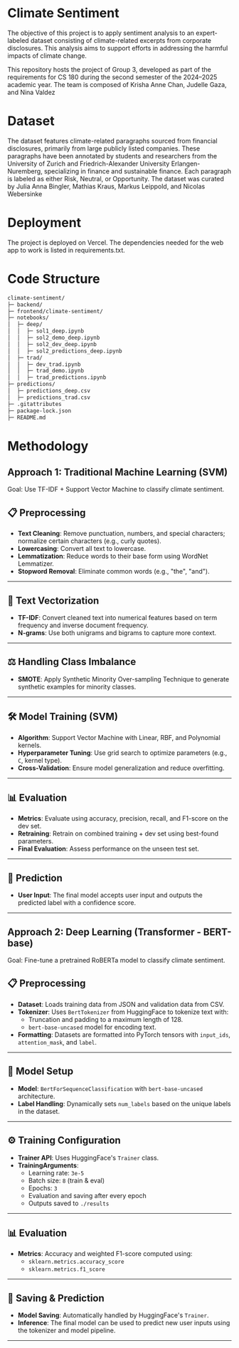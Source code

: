 # Climate Sentiment
The objective of this project is to apply sentiment analysis to an expert-labeled dataset consisting of climate-related excerpts from corporate disclosures. This analysis aims to support efforts in addressing the harmful impacts of climate change.

This repository hosts the project of Group 3, developed as part of the requirements for CS 180 during the second semester of the 2024–2025 academic year. The team is composed of Krisha Anne Chan, Judelle Gaza, and Nina Valdez
# Dataset
The dataset features climate-related paragraphs sourced from financial disclosures, primarily from large publicly listed companies. These paragraphs have been annotated by students and researchers from the University of Zurich and Friedrich-Alexander University Erlangen-Nuremberg, specializing in finance and sustainable finance. Each paragraph is labeled as either Risk, Neutral, or Opportunity. The dataset was curated by Julia Anna Bingler, Mathias Kraus, Markus Leippold, and Nicolas Webersinke

# Deployment
The project is deployed on Vercel. The dependencies needed for the web app to work is listed in requirements.txt.
# Code Structure
```bash
climate-sentiment/
├─ backend/
├─ frontend/climate-sentiment/
├─ notebooks/
│  ├─ deep/
│  │  ├─ sol1_deep.ipynb
│  │  ├─ sol2_demo_deep.ipynb
│  │  ├─ sol2_dev_deep.ipynb
│  │  ├─ sol2_predictions_deep.ipynb
│  ├─ trad/
│  │  ├─ dev_trad.ipynb
│  │  ├─ trad_demo.ipynb
│  │  ├─ trad_predictions.ipynb
├─ predictions/
│  ├─ predictions_deep.csv
│  ├─ predictions_trad.csv
├─ .gitattributes
├─ package-lock.json
├─ README.md
```
# Methodology
## Approach 1: Traditional Machine Learning (SVM)
Goal: Use TF-IDF + Support Vector Machine to classify climate sentiment.

## 📋 Preprocessing

- **Text Cleaning**: Remove punctuation, numbers, and special characters; normalize certain characters (e.g., curly quotes).
- **Lowercasing**: Convert all text to lowercase.
- **Lemmatization**: Reduce words to their base form using WordNet Lemmatizer.
- **Stopword Removal**: Eliminate common words (e.g., "the", "and").

---

## 🧠 Text Vectorization

- **TF-IDF**: Convert cleaned text into numerical features based on term frequency and inverse document frequency.
- **N-grams**: Use both unigrams and bigrams to capture more context.

---

## ⚖️ Handling Class Imbalance

- **SMOTE**: Apply Synthetic Minority Over-sampling Technique to generate synthetic examples for minority classes.

---

## 🛠 Model Training (SVM)

- **Algorithm**: Support Vector Machine with Linear, RBF, and Polynomial kernels.
- **Hyperparameter Tuning**: Use grid search to optimize parameters (e.g., `C`, kernel type).
- **Cross-Validation**: Ensure model generalization and reduce overfitting.

---

## 📊 Evaluation

- **Metrics**: Evaluate using accuracy, precision, recall, and F1-score on the dev set.
- **Retraining**: Retrain on combined training + dev set using best-found parameters.
- **Final Evaluation**: Assess performance on the unseen test set.

---

## 🔮 Prediction

- **User Input**: The final model accepts user input and outputs the predicted label with a confidence score.

---





## Approach 2: Deep Learning (Transformer - BERT-base)
Goal: Fine-tune a pretrained RoBERTa model to classify climate sentiment.


## 📋 Preprocessing

- **Dataset**: Loads training data from JSON and validation data from CSV.
- **Tokenizer**: Uses `BertTokenizer` from HuggingFace to tokenize text with:
  - Truncation and padding to a maximum length of 128.
  - `bert-base-uncased` model for encoding text.
- **Formatting**: Datasets are formatted into PyTorch tensors with `input_ids`, `attention_mask`, and `label`.

---

## 🧠 Model Setup

- **Model**: `BertForSequenceClassification` with `bert-base-uncased` architecture.
- **Label Handling**: Dynamically sets `num_labels` based on the unique labels in the dataset.

---

## ⚙️ Training Configuration

- **Trainer API**: Uses HuggingFace's `Trainer` class.
- **TrainingArguments**:
  - Learning rate: `3e-5`
  - Batch size: `8` (train & eval)
  - Epochs: `3`
  - Evaluation and saving after every epoch
  - Outputs saved to `./results`

---

## 📊 Evaluation

- **Metrics**: Accuracy and weighted F1-score computed using:
  - `sklearn.metrics.accuracy_score`
  - `sklearn.metrics.f1_score`

---

## 💾 Saving & Prediction

- **Model Saving**: Automatically handled by HuggingFace's `Trainer`.
- **Inference**: The final model can be used to predict new user inputs using the tokenizer and model pipeline.

---
